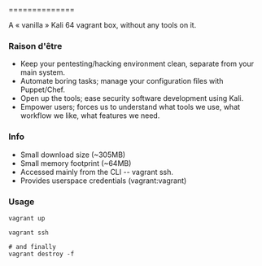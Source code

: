 ==============

A « vanilla » Kali 64 vagrant box, without any tools on it.

### Raison d'être
* Keep your pentesting/hacking environment clean, separate from your main system.
* Automate boring tasks; manage your configuration files with Puppet/Chef.
* Open up the tools; ease security software development using Kali. 
* Empower users; forces us to understand what tools we use, what workflow we like, what features we need.

### Info
* Small download size (~305MB) 
* Small memory footprint (~64MB)
* Accessed mainly from the CLI -- vagrant ssh.
* Provides userspace credentials (vagrant:vagrant)

### Usage 

    vagrant up

    vagrant ssh

    # and finally 
    vagrant destroy -f

